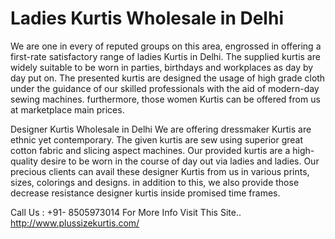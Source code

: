 # Ladies Kurtis Wholesale in Delhi

We are one in every of reputed groups on this area, engrossed in offering a first-rate satisfactory range of ladies Kurtis in Delhi. The supplied kurtis are widely suitable to be worn in parties, birthdays and workplaces as day by day put on. The presented kurtis are designed the usage of high grade cloth under the guidance of our skilled professionals with the aid of modern-day sewing machines. furthermore, those women Kurtis can be offered from us at marketplace main prices.


Designer Kurtis Wholesale in Delhi
We are offering dressmaker Kurtis are ethnic yet contemporary. The given kurtis are sew using superior great cotton fabric and slicing aspect machines. Our provided kurtis are a high-quality desire to be worn in the course of day out via ladies and ladies. Our precious clients can avail these designer Kurtis from us in various prints, sizes, colorings and designs. in addition to this, we also provide those decrease resistance designer kurtis inside promised time frames.


Call Us : +91- 8505973014
For More Info Visit This Site.. http://www.plussizekurtis.com/
